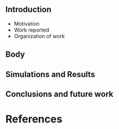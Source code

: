 ## Introduction ##
- Motivation
- Work reported
- Organization of work

## Body ##

## Simulations and Results ##

## Conclusions and future work

# References #
 
